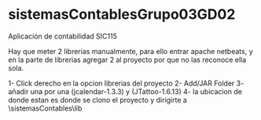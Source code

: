 # sistemasContablesGrupo03GD02
Aplicación de contabilidad SIC115


Hay que meter 2 librerias manualmente, para ello entrar apache netbeats, y en la parte de librerias agregar 2 al proyecto por que no las reconoce ella sola.

1- Click derecho en la opcion librerias del proyecto
2- Add/JAR Folder
3- añadir una por una  (jcalendar-1.3.3) y (JTattoo-1.6.13)
4- la ubicacion de donde estan es donde se clono el proyecto y dirigirte a \sistemasContables\lib
